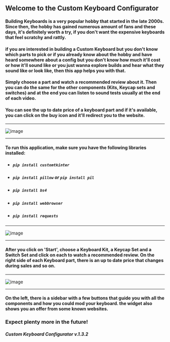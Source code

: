 


                                    
## Welcome to the Custom Keyboard Configurator
                            
#### Building Keyboards is a very popular hobby that started in the late 2000s. Since then, the hobby has gained numerous amount of fans and these days, it's definitely worth a try, if you don't want the expensive keyboards that feel scratchy and rattly.

#### if you are interested in building a Custom Keyboard but you don't know which parts to pick or if you already know about the hobby and have heard somewhere about a config but you don't know how much it'll cost or how it'll sound like or you just wanna explore builds and hear what they sound like or look like, then this app helps you with that.

#### Simply choose a part and watch a recommended review about it. Then you can do the same for the other components (Kits, Keycap sets and switches) and at the end you can listen to sound tests usually at the end of each video. 

#### You can see the up to date price of a keyboard part and if it's available, you can click on the buy icon and it'll redirect you to the website.
____________________________________________________________________________________________________________________________________________________________________

![image](https://user-images.githubusercontent.com/120993360/233515548-1ea11693-e1ce-4c56-b501-4401dd66f3cb.png)
____________________________________________________________________________________________________________________________________________________________________

#### To run this application, make sure you have the following libraries installed:

- ##### ``pip install customtkinter``
- ##### ``pip install pillow`` or ``pip install pil``
- ##### ``pip install bs4``
- ##### ``pip install webbrowser``
- ##### ``pip install requests``
____________________________________________________________________________________________________________________________________________________________________
![image](https://user-images.githubusercontent.com/120993360/233758132-96817bc9-ac8f-4e1c-ae65-cc2966c36059.png)
____________________________________________________________________________________________________________________________________________________________________

#### After you click on 'Start', choose a Keyboard Kit, a Keycap Set and a Switch Set and click on each to watch a recommended review. On the right side of each Keyboard part, there is an up to date price that changes during sales and so on. 

____________________________________________________________________________________________________________________________________________________________________
![image](https://user-images.githubusercontent.com/120993360/232662688-df3e1c18-a9b7-4e71-a604-095b3ea2c990.png)
____________________________________________________________________________________________________________________________________________________________________ 
#### On the left, there is a sidebar with a few buttons that guide you with all the components and how you could mod your keyboard. the widget also shows you an offer from some known websites. 



### Expect plenty more in the future!

##### Custom Keyboard Configurator v.1.3.2
